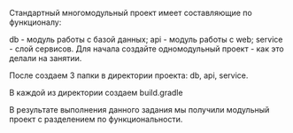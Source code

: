 Стандартный многомодульный проект имеет составляющие по функционалу:

db - модуль работы с базой данных;
api - модуль работы с web;
service - слой сервисов.
Для начала создайте одномодульный проект - как это делали на занятии.

После создаем 3 папки в директории проекта: db, api, service.

В каждой из директории создаем build.gradle

В результате выполнения данного задания мы получили модульный проект с разделением по функциональности.